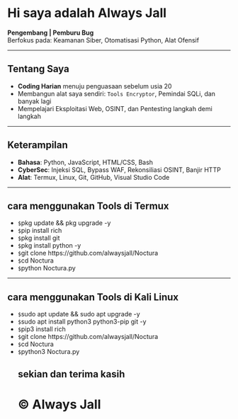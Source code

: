   <h1>Hi saya adalah Always Jall</h1>
  <p><strong>Pengembang | Pemburu Bug </strong><br>
  Berfokus pada: Keamanan Siber, Otomatisasi Python, Alat Ofensif</p>

  <hr>

  <h2>Tentang Saya</h2>
  <ul>
    <li><strong>Coding Harian</strong> menuju penguasaan sebelum usia 20</li>
    <li>Membangun alat saya sendiri: <code>Tools Encryptor</code>, Pemindai SQLi, dan banyak lagi</li>
    <li>Mempelajari Eksploitasi Web, OSINT, dan Pentesting langkah demi langkah</li>
  </ul>

  <hr>

  <h2>Keterampilan</h2>
  <ul>
    <li><strong>Bahasa</strong>: Python, JavaScript, HTML/CSS, Bash</li>
    <li><strong>CyberSec</strong>: Injeksi SQL, Bypass WAF, Rekonsiliasi OSINT, Banjir HTTP</li>
    <li><strong>Alat</strong>: Termux, Linux, Git, GitHub, Visual Studio Code</li>
  </ul>

  <hr>

  <h2>cara menggunakan Tools di Termux</h2>
  <ul>
<li><code>$</code>pkg update && pkg upgrade -y</li>
<li><code>$</code>pip install rich</li>
    <li><code>$</code>pkg install git</li>       <li><code>$</code>pkg install python -y</li>
    <li><code>$</code>git clone https://github.com/alwaysjall/Noctura</li>
    <li><code>$</code>cd Noctura</li>
         <li><code>$</code>python Noctura.py</li>
     </ul>
         
   <hr>
   
   
<h2>cara menggunakan Tools di Kali Linux</h2>
  <ul>
<li><code>$</code>sudo apt update && sudo apt upgrade -y</li>
<li><code>$</code>sudo apt install python3 python3-pip git -y</li>
    <li><code>$</code>pip3 install rich</li>
        <li><code>$</code>git clone https://github.com/alwaysjall/Noctura</li>
  <li><code>$</code>cd Noctura</li>
         <li><code>$</code>python3 Noctura.py</li>
         <h2>sekian dan terima kasih<h2>
<h1 class="glitch">© Always Jall</h1>
  </ul>
</body>
</html>
